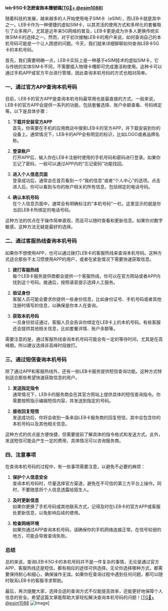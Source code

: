 **leb卡5G卡怎麽查詢本機號碼[[TG💪+ @esim1088](https://t.me/s/esim1088)]**

随着科技的发展，越来越多的人开始使用电子SIM卡（eSIM），而LEB卡就是其中之一。LEB卡作为一种便捷的虚拟SIM卡，以其灵活的使用方式和多样化的套餐吸引了众多用户。尤其是近年来5G网络的普及，LEB卡更是成为许多人更换传统实体SIM卡的选择之一。然而，对于初次接触LEB卡的用户来说，如何查询自己的本机号码可能是一个让人困惑的问题。今天，我们就来详细聊聊如何查询LEB卡5G卡的本机号码。

首先，我们需要明确一点，LEB卡实际上是一种基于eSIM技术的虚拟SIM卡，它与传统的实体SIM卡不同，不需要插入物理卡槽即可完成激活和使用。这种卡可以通过手机APP或官方平台进行管理，因此查询本机号码的方式也相对简单。

### 一、通过官方APP查询本机号码

目前，LEB卡的官方APP是查询本机号码最常用也是最直接的方式。一般来说，LEB卡的官方APP会提供一系列的功能，包括套餐选择、账户余额查看、号码绑定等。以下是具体步骤：

1. **下载并安装官方APP**  
   首先，你需要在手机的应用商店中搜索LEB卡的官方APP，并下载安装到你的设备上。通常情况下，LEB卡的APP会有明显的标识，比如LOGO或者品牌名称。

2. **登录账户**  
   打开APP后，输入你在LEB卡注册时使用的手机号码和密码进行登录。如果你忘记了密码，一般可以通过APP内的“忘记密码”功能找回。

3. **进入个人信息页面**  
   登录成功后，通常会在首页看到一个“我的信息”或者“个人中心”的选项。点击进入后，你可以看到与你的账户相关的所有信息，包括绑定的电话号码。

4. **确认本机号码**  
   在个人信息页面中，通常会有明确标注的“本机号码”一栏。这里显示的就是你当前LEB卡所绑定的电话号码。

这种方法的优点在于操作简单直观，而且可以随时查看和更新信息。如果你对数字敏感，这种方法无疑是最好的选择。

### 二、通过客服热线查询本机号码

如果你不想使用APP，也可以通过拨打LEB卡的客服热线来查询本机号码。这种方式适合那些不太习惯使用APP的用户，或者在紧急情况下需要快速获取信息。

1. **拨打客服热线**  
   每个LEB卡服务提供商都会提供一个客服热线，你可以在官方网站或者APP内找到这个号码。拨通后，按照语音提示选择人工服务。

2. **验证身份**  
   客服人员可能会要求你提供一些身份信息，比如身份证号、手机号码或者其他注册时填写的信息，以确保是你本人在查询。

3. **获取本机号码**  
   一旦身份验证通过，客服人员会告诉你绑定在LEB卡上的本机号码。有些客服还会提供其他相关信息，比如套餐详情、账户余额等。

需要注意的是，通过客服热线查询本机号码可能会有一定的等待时间，尤其是在高峰期，所以建议选择非高峰时段拨打。

### 三、通过短信查询本机号码

除了通过APP和客服热线外，还有一些LEB卡服务提供短信查询功能。这种方式特别适合那些希望快速获取信息的用户。

1. **发送指定指令**  
   通常情况下，LEB卡的服务商会在其官方网站上提供具体的短信查询指令。你需要按照指示编辑短信内容，并发送到指定的号码。

2. **接收回复短信**  
   发送成功后，你将会收到一条来自LEB卡服务商的回复短信，其中会包含你的本机号码以及其他相关信息。

这种方式的优点是方便快捷，但需要提前了解具体的指令格式和发送方式。此外，发送短信可能会产生一定的费用，具体情况可以咨询服务商。

### 四、注意事项

在查询本机号码的过程中，有一些事项需要注意，以避免不必要的麻烦：

1. **保护个人信息安全**  
   查询本机号码时，尽量选择官方渠道，避免在不可信的第三方平台上操作。同时，不要随意将个人信息透露给陌生人。

2. **及时更新信息**  
   如果你更换了手机号码或其他联系方式，记得及时在LEB卡的官方APP或客服处更新信息，以免影响后续的使用。

3. **检查网络环境**  
   如果你通过APP查询本机号码，请确保你的手机网络连接正常。在信号较弱的地方，可能会导致查询失败。

### 总结

总的来说，查询LEB卡5G卡的本机号码并不是一件复杂的事情，无论是通过官方APP、客服热线还是短信，都有相应的途径可供选择。无论你选择哪种方式，都需要保持耐心和细心，确保操作无误。如果你在查询过程中遇到任何问题，都可以随时联系LEB卡的客服寻求帮助。

最后，再次提醒大家，选择合适的查询方式不仅能提高效率，还能更好地保障个人信息的安全。希望这篇文章能帮助大家轻松解决查询本机号码的问题！[[TG💪+ @esim1088](https://t.me/s/esim1088) ![Image](https://i.postimg.cc/4NQfJmqS/Snipaste-2025-05-13-00-14-12.png)]